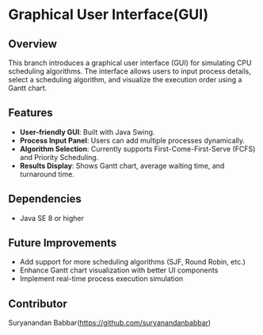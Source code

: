 # Graphical User Interface(GUI)

## Overview
This branch introduces a graphical user interface (GUI) for simulating CPU scheduling algorithms. The interface allows users to input process details, select a scheduling algorithm, and visualize the execution order using a Gantt chart.

## Features
- **User-friendly GUI**: Built with Java Swing.
- **Process Input Panel**: Users can add multiple processes dynamically.
- **Algorithm Selection**: Currently supports First-Come-First-Serve (FCFS) and Priority Scheduling.
- **Results Display**: Shows Gantt chart, average waiting time, and turnaround time.

## Dependencies
- Java SE 8 or higher

## Future Improvements
- Add support for more scheduling algorithms (SJF, Round Robin, etc.)
- Enhance Gantt chart visualization with better UI components
- Implement real-time process execution simulation

## Contributor
Suryanandan Babbar(https://github.com/suryanandanbabbar)
